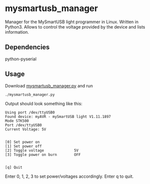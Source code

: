 # mysmartusb_manager
Manager for the MySmartUSB light programmer in Linux. Written in Python3.
Allows to control the voltage provided by the device and lists information.

## Dependencies
python-pyserial

## Usage
Download [mysmartusb_manager.py](mysmartusb_manager.py) and run
```
./mysmartusb_manager.py
```

Output should look something like this: 
```
Using port /dev/ttyUSB0
Found device: myAVR - mySmartUSB light V1.11.1897
Mode STK500
Port /dev/ttyUSB0
Current Voltage: 5V


[0] Set power on
[1] Set power off
[2] Toggle voltage				5V
[3] Toggle power on burn		OFF


[q] Quit
```
Enter 0, 1, 2, 3 to set power/voltages accordingly. Enter q to quit.
